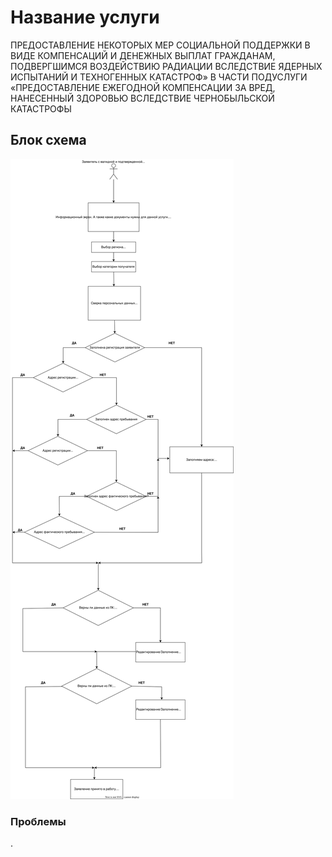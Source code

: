# Название услуги
ПРЕДОСТАВЛЕНИЕ НЕКОТОРЫХ МЕР СОЦИАЛЬНОЙ ПОДДЕРЖКИ В ВИДЕ КОМПЕНСАЦИЙ И ДЕНЕЖНЫХ ВЫПЛАТ ГРАЖДАНАМ, ПОДВЕРГШИМСЯ ВОЗДЕЙСТВИЮ РАДИАЦИИ ВСЛЕДСТВИЕ ЯДЕРНЫХ ИСПЫТАНИЙ И ТЕХНОГЕННЫХ КАТАСТРОФ» В ЧАСТИ ПОДУСЛУГИ «ПРЕДОСТАВЛЕНИЕ ЕЖЕГОДНОЙ КОМПЕНСАЦИИ ЗА ВРЕД, НАНЕСЕННЫЙ ЗДОРОВЬЮ ВСЛЕДСТВИЕ ЧЕРНОБЫЛЬСКОЙ КАТАСТРОФЫ
 ## Блок схема

![Image alt](https://github.com/zomez/gosusluga_1/blob/varavkin/src/main/resources/4ern.drawio.svg)

### Проблемы
.
